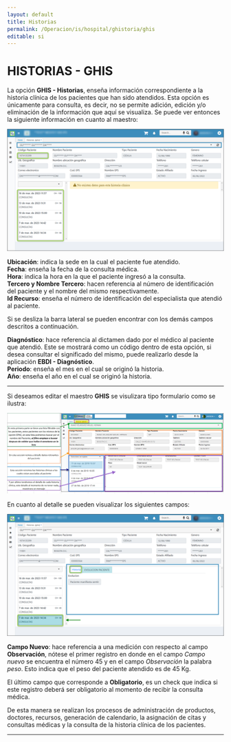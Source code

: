 ```yaml
---
layout: default
title: Historias
permalink: /Operacion/is/hospital/ghistoria/ghis
editable: si
---
```


# HISTORIAS - GHIS


La opción **GHIS - Historias**, enseña información correspondiente a la historia clínica de los pacientes que han sido atendidos. Esta opción es únicamente para consulta, es decir, no se permite adición, edición y/o eliminación de la información que aquí se visualiza. Se puede ver entonces la siguiente información en cuanto al maestro:  


![](ghis1.png)


**Ubicación**: indica la sede en la cual el paciente fue atendido.  
**Fecha**: enseña la fecha de la consulta médica.  
**Hora**: indica la hora en la que el paciente ingresó a la consulta.  
**Tercero y Nombre Tercero**: hacen referencia al número de identificación del paciente y el nombre del mismo respectivamente.  
**Id Recurso**: enseña el número de identificación del especialista que atendió al paciente.  

Si se desliza la barra lateral se pueden encontrar con los demás campos descritos a continuación.  

**Diagnóstico**: hace referencia al dictamen dado por el médico al paciente que atendió. Este se mostrará como un código dentro de esta opción, si desea consultar el significado del mismo, puede realizarlo desde la aplicación **EBDI - Diagnóstico**.  
**Periodo**: enseña el mes en el cual se originó la historia.  
**Año**: enseña el año en el cual se originó la historia.  
***************

Si deseamos editar el maestro **GHIS** se visulizara tipo formulario como se ilustra:

![](ghis3.png)



En cuanto al detalle se pueden visualizar los siguientes campos:  


![](ghis2.png)


**Campo Nuevo**: hace referencia a una medición con respecto al campo **Observación**, nótese el primer registro en donde en el campo _Campo nuevo_ se encuentra el número 45 y en el campo _Observación_ la palabra _peso_. Esto indica que el peso del paciente atendido es de 45 Kg.


El último campo que corresponde a **Obligatorio**, es un check que indica si este registro deberá ser obligatorio al momento de recibir la consulta médica.  

De esta manera se realizan los procesos de administración de productos, doctores, recursos, generación de calendario, la asignación de citas y consultas médicas y la consulta de la historia clínica de los pacientes.  

**************










